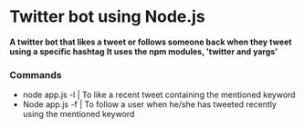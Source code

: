 # Twitter bot using Node.js
**A twitter bot that likes a tweet or follows someone back when they tweet using a specific hashtag**
**It uses the npm modules, 'twitter and yargs'**
### Commands
- node app.js -l <keyword> | To like a recent tweet containing the mentioned keyword
- Node app.js -f <keyword> | To follow a user when he/she has tweeted recently using the mentioned keyword

